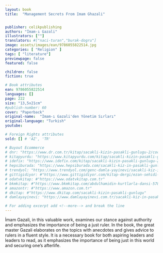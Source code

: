 ```yaml
---
layout: book
title:  "Management Secrets From Imam Ghazali"


publisher: celikpublishing
authors: "İmam-ı Gazali"
illustrators: [""]
translators: #["naci-turan","burak-dogru"]
image: assets/images/ean/9786055822514.jpg
categories: [ "Religion" ]
tags: [ "literature"]
previewpage: false
featured: false

children: false
fiction: true

# Book attributes
ean: 9786055822514
languages: []
page: 222
size: "13,5x21cm"
#publish-number: 60
cover: "Paperback"
original-name:  "İmam-ı Gazali'den Yönetim Sırları"
original-language: "Turkish"
youtube:

# Foreign Rights attributes
sold: [] # 'AZ', 'TR'

# Buyout Ecommerce
# dnr: "https://www.dr.com.tr/kitap/sacakli-kizin-pasakli-gunlugu-2/cocuk-ve-genclik/genclik-10-yas/roman-oyku/urunno=0001893059001"
# kitapyurdu: "https://www.kitapyurdu.com/kitap/sacakli-kizin-pasakli-gunlugu-2-/560122.html&filter_name=Sa%C3%A7akl%C4%B1+K%C4%B1z%27%C4%B1n+Pasakl%C4%B1+G%C3%BCnl%C3%BC%C4%9F%C3%BC+2"
# idefix: "https://www.idefix.com/kitap/sacakli-kizin-pasakli-gunlugu-2/cocuk-ve-genclik/genclik-10-yas/roman-oyku/urunno=0001893059001"
# hepsiburada: "https://www.hepsiburada.com/sacakli-kiz-in-pasakli-gunlugu-2-damla-yayinevi-p-HBV000012ER86"
# trendyol: "https://www.trendyol.com/genc-damla-yayinevi/sacakli-kiz-in-pasakli-gunlugu-2-p-54825777"
# gittigidiyor: #"https://www.gittigidiyor.com/kitap-dergi/ezan-sehidi-adnan-menderes_pdp_732728793"
# odatvkitap: #"https://www.odatvkitap.com.tr"
# bkmkitap: #"https://www.bkmkitap.com/abdulhamidin-kurtlarla-dansi-578226"
# amazontr: #"https://www.amazon.com.tr"
# dkitap: #"https://www.dkitap.com/sacakli-kizin-pasakli-gunlugu"
# damlayayinevi: "https://www.damlayayinevi.com.tr/sacakli-kiz-in-pasakli-gunlugu-2-bu-iste-bi-terslik-var"

# For adding excerpt add <!--more--> and break the line
---
```

İmam Gazali, in this valuable work, examines
our stance against authority and emphasizes the
importance of being a just ruler. In the book, the
great master Gazali elaborates on the topics with
anecdotes and gives advice to rulers in a fluent
style. It is a necessary book for both aspiring
leaders and leaders to read, as it emphasizes the
importance of being just in this world and securing
one’s afterlife.
<!--more--> 

